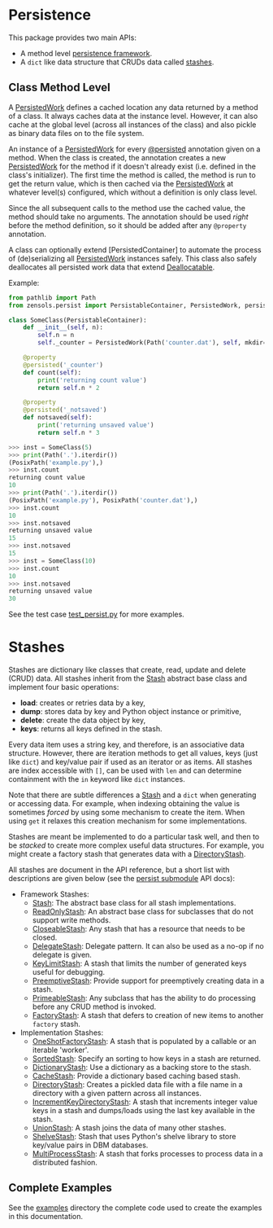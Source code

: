 # Persistence

This package provides two main APIs:
* A method level [persistence framework](#persisted).
* A `dict` like data structure that CRUDs data called [stashes](#stashes).


## Class Method Level

A [PersistedWork] defines a cached location any data returned by a method of a
class.  It always caches data at the instance level.  However, it can also
cache at the global level (across all instances of the class) and also pickle
as binary data files on to the file system.

An instance of a [PersistedWork] for every [@persisted] annotation given on a
method.  When the class is created, the annotation creates a new
[PersistedWork] for the method if it doesn't already exist (i.e. defined in the
class's initializer).  The first time the method is called, the method is run
to get the return value, which is then cached via the [PersistedWork] at
whatever level(s) configured, which without a definition is only class level.

Since the all subsequent calls to the method use the cached value, the method
should take no arguments.  The annotation should be used *right* before the
method definition, so it should be added after any `@property` annotation.

A class can optionally extend [PersistedContainer] to automate the process of
(de)serializing all [PersistedWork] instances safely.  This class also safely
deallocates all persisted work data that extend [Deallocatable].

Example:

```python
from pathlib import Path
from zensols.persist import PersistableContainer, PersistedWork, persisted

class SomeClass(PersistableContainer):
    def __init__(self, n):
        self.n = n
        self._counter = PersistedWork(Path('counter.dat'), self, mkdir=True)

    @property
    @persisted('_counter')
    def count(self):
        print('returning count value')
        return self.n * 2

    @property
    @persisted('_notsaved')
    def notsaved(self):
        print('returning unsaved value')
        return self.n * 3

>>> inst = SomeClass(5)
>>> print(Path('.').iterdir())
(PosixPath('example.py'),)
>>> inst.count
returning count value
10
>>> print(Path('.').iterdir())
(PosixPath('example.py'), PosixPath('counter.dat'),)
>>> inst.count
10
>>> inst.notsaved
returning unsaved value
15
>>> inst.notsaved
15
>>> inst = SomeClass(10)
>>> inst.count
10
>>> inst.notsaved
returning unsaved value
30
```

See the test case [test_persist.py](../test/python/test_persist.py) for more
examples.


# Stashes

Stashes are dictionary like classes that create, read, update and delete (CRUD)
data.  All stashes inherit from the [Stash] abstract base class and implement
four basic operations:
* **load**: creates or retries data by a key,
* **dump**: stores data by key and Python object instance or primitive,
* **delete**: create the data object by key,
* **keys**: returns all keys defined in the stash.

Every data item uses a string key, and therefore, is an associative data
structure.  However, there are iteration methods to get all values, keys (just
like `dict`) and key/value pair if used as an iterator or as items.  All
stashes are index accessible with `[]`, can be used with `len` and can
determine containment with the `in` keyword like `dict` instances.

Note that there are subtle differences a [Stash] and a `dict` when generating
or accessing data.  For example, when indexing obtaining the value is sometimes
*forced* by using some mechanism to create the item.  When using `get` it
relaxes this creation mechanism for some implementations.

Stashes are meant be implemented to do a particular task well, and then to be
*stacked* to create more complex useful data structures.  For example, you
might create a factory stash that generates data with a [DirectoryStash].

All stashes are document in the API reference, but a short list with
descriptions are given below (see the [persist submodule] API docs):
* Framework Stashes:
  * [Stash]: The abstract base class for all stash implementations.
  * [ReadOnlyStash]: An abstract base class for subclasses that do not support
    write methods.
  * [CloseableStash]: Any stash that has a resource that needs to be closed.
  * [DelegateStash]: Delegate pattern.  It can also be used as a no-op if no
	delegate is given.
  * [KeyLimitStash]: A stash that limits the number of generated keys useful
	for debugging.
  * [PreemptiveStash]: Provide support for preemptively creating data in a
	stash.
  * [PrimeableStash]: Any subclass that has the ability to do processing before
	any CRUD method is invoked.
  * [FactoryStash]: A stash that defers to creation of new items to another
    `factory` stash.
* Implementation Stashes:
  * [OneShotFactoryStash]: A stash that is populated by a callable or an
	iterable 'worker'.
  * [SortedStash]: Specify an sorting to how keys in a stash are returned.
  * [DictionaryStash]: Use a dictionary as a backing store to the stash.
  * [CacheStash]: Provide a dictionary based caching based stash.
  * [DirectoryStash]: Creates a pickled data file with a file name in a
	directory with a given pattern across all instances.
  * [IncrementKeyDirectoryStash]: A stash that increments integer value keys in
	a stash and dumps/loads using the last key available in the stash.
  * [UnionStash]: A stash joins the data of many other stashes.
  * [ShelveStash]: Stash that uses Python's shelve library to store key/value
    pairs in DBM databases.
  * [MultiProcessStash]: A stash that forks processes to process data in a
	distributed fashion.


## Complete Examples

See the [examples](../example) directory the complete code used to create the
examples in this documentation.


<!-- links -->

[@persisted]: ../api/zensols.persist.html#zensols.persist.annotation.persisted
[Deallocatable]: ../api/zensols.persist.html?#zensols.persist.dealloc.Deallocatable
[PersistableContainer]: ../api/zensols.persist.html#zensols.persist.annotation.PersistableContainer
[PersistedWork]: ../api/zensols.persist.html#zensols.persist.annotation.PersistedWork
[persist submodule]: ../api/zensols.persist.html#submodules

[Stash]: ../api/zensols.persist.html#zensols.persist.domain.Stash
[CloseableStash]: ../api/zensols.persist.html#zensols.persist.domain.CloseableStash
[ReadOnlyStash]: ../api/zensols.persist.html#zensols.persist.domain.ReadOnlyStash
[DelegateStash]: ../api/zensols.persist.html#zensols.persist.domain.DelegateStash
[KeyLimitStash]: ../api/zensols.persist.html#zensols.persist.domain.KeyLimitStash
[PreemptiveStash]: ../api/zensols.persist.html#zensols.persist.domain.PreemptiveStash
[PrimeableStash]: ../api/zensols.persist.html#zensols.persist.domain.PrimeableStash
[FactoryStash]: ../api/zensols.persist.html#zensols.persist.domain.FactoryStash

[DirectoryStash]: ../api/zensols.persist.html#zensols.persist.stash.DirectoryStash
[OneShotFactoryStash]: ../api/zensols.persist.html#zensols.persist.stash.OneShotFactoryStash
[SortedStash]: ../api/zensols.persist.html#zensols.persist.stash.SortedStash
[DictionaryStash]: ../api/zensols.persist.html#zensols.persist.stash.DictionaryStash
[CacheStash]: ../api/zensols.persist.html#zensols.persist.stash.CacheStash
[IncrementKeyDirectoryStash]: ../api/zensols.persist.html#zensols.persist.stash.IncrementKeyDirectoryStash
[UnionStash]: ../api/zensols.persist.html#zensols.persist.stash.UnionStash
[ShelveStash]: ../api/zensols.persist.html#zensols.persist.shelve.ShelveStash
[MultiProcessStash]: ../api/zensols.multi.html#zensols.multi.stash.MultiProcessStash
